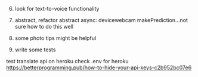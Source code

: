 6. look for text-to-voice functionality

7. abstract, refactor
   abstract async: devicewebcam makePrediction...not sure how to do this well

8. some photo tips might be helpful

9. write some tests

test translate api on heroku
check .env for heroku https://betterprogramming.pub/how-to-hide-your-api-keys-c2b952bc07e6
